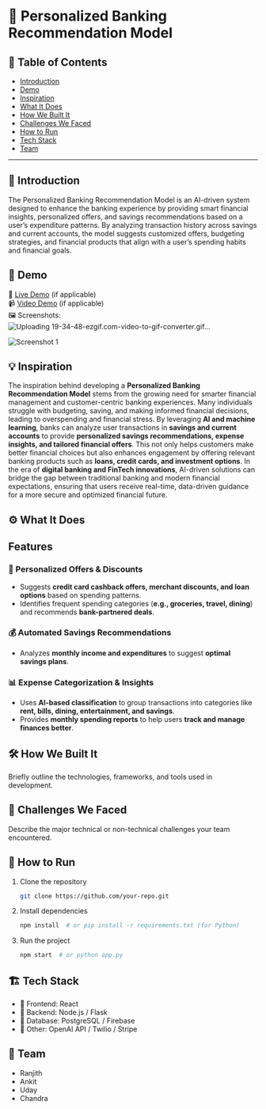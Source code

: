 # 🚀 Personalized Banking Recommendation Model

## 📌 Table of Contents
- [Introduction](#introduction)
- [Demo](#demo)
- [Inspiration](#inspiration)
- [What It Does](#what-it-does)
- [How We Built It](#how-we-built-it)
- [Challenges We Faced](#challenges-we-faced)
- [How to Run](#how-to-run)
- [Tech Stack](#tech-stack)
- [Team](#team)

---

## 🎯 Introduction
The Personalized Banking Recommendation Model is an AI-driven system designed to enhance the banking experience by providing smart financial insights, personalized offers, and savings recommendations based on a user’s expenditure patterns. By analyzing transaction history across savings and current accounts, the model suggests customized offers, budgeting strategies, and financial products that align with a user’s spending habits and financial goals.


## 🎥 Demo
🔗 [Live Demo](#) (if applicable)  
📹 [Video Demo](#) (if applicable)  
🖼️ Screenshots:
![Uploading 19-34-48-ezgif.com-video-to-gif-converter.gif…]()



![Screenshot 1](link-to-image)

## 💡 Inspiration
The inspiration behind developing a **Personalized Banking Recommendation Model** stems from the growing need for smarter financial management and customer-centric banking experiences. Many individuals struggle with budgeting, saving, and making informed financial decisions, leading to overspending and financial stress. By leveraging **AI and machine learning**, banks can analyze user transactions in **savings and current accounts** to provide **personalized savings recommendations, expense insights, and tailored financial offers**. This not only helps customers make better financial choices but also enhances engagement by offering relevant banking products such as **loans, credit cards, and investment options**. In the era of **digital banking and FinTech innovations**, AI-driven solutions can bridge the gap between traditional banking and modern financial expectations, ensuring that users receive real-time, data-driven guidance for a more secure and optimized financial future.

## ⚙️ What It Does

## Features  

### 📌 Personalized Offers & Discounts  
- Suggests **credit card cashback offers, merchant discounts, and loan options** based on spending patterns.  
- Identifies frequent spending categories (**e.g., groceries, travel, dining**) and recommends **bank-partnered deals**.  

### 💰 Automated Savings Recommendations  
- Analyzes **monthly income and expenditures** to suggest **optimal savings plans**.  

### 📊 Expense Categorization & Insights  
- Uses **AI-based classification** to group transactions into categories like **rent, bills, dining, entertainment, and savings**.  
- Provides **monthly spending reports** to help users **track and manage finances better**.  


## 🛠️ How We Built It
Briefly outline the technologies, frameworks, and tools used in development.

## 🚧 Challenges We Faced
Describe the major technical or non-technical challenges your team encountered.

## 🏃 How to Run
1. Clone the repository  
   ```sh
   git clone https://github.com/your-repo.git
   ```
2. Install dependencies  
   ```sh
   npm install  # or pip install -r requirements.txt (for Python)
   ```
3. Run the project  
   ```sh
   npm start  # or python app.py
   ```

## 🏗️ Tech Stack
- 🔹 Frontend: React
- 🔹 Backend: Node.js / Flask
- 🔹 Database: PostgreSQL / Firebase
- 🔹 Other: OpenAI API / Twilio / Stripe

## 👥 Team
- Ranjith
- Ankit
- Uday
- Chandra

